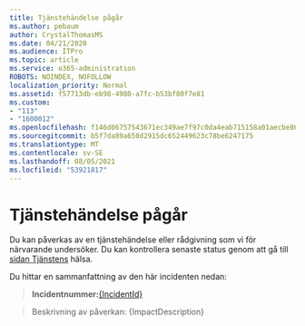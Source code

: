 ```yaml
---
title: Tjänstehändelse pågår
ms.author: pebaum
author: CrystalThomasMS
ms.date: 04/21/2020
ms.audience: ITPro
ms.topic: article
ms.service: o365-administration
ROBOTS: NOINDEX, NOFOLLOW
localization_priority: Normal
ms.assetid: f57713db-eb98-4980-a7fc-b53bf80f7e81
ms.custom:
- "113"
- "1600012"
ms.openlocfilehash: f146d06757543671ec349ae7f97c0da4eab715158a01aecbe86d07094a582d01
ms.sourcegitcommit: b5f7da89a650d2915dc652449623c78be6247175
ms.translationtype: MT
ms.contentlocale: sv-SE
ms.lasthandoff: 08/05/2021
ms.locfileid: "53921817"
---
```

# <a name="service-incident-in-progress"></a>Tjänstehändelse pågår

Du kan påverkas av en tjänstehändelse eller rådgivning som vi för närvarande undersöker. Du kan kontrollera senaste status genom att gå till [sidan Tjänstens](https://admin.microsoft.com/adminportal/home#/servicehealth) hälsa.
  
Du hittar en sammanfattning av den här incidenten nedan:
  
> **Incidentnummer:**[{IncidentId}](https://admin.microsoft.com/adminportal/home#/servicehealth)
    
> Beskrivning av påverkan: {ImpactDescription}
